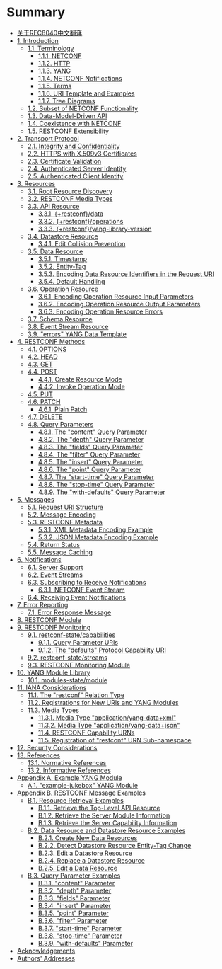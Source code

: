 # Summary

- [关于RFC8040中文翻译](README.md)
- [1. Introduction]()
    - [1.1. Terminology]()
        - [1.1.1. NETCONF]()
        - [1.1.2. HTTP]()
        - [1.1.3. YANG]()
        - [1.1.4. NETCONF Notifications]()
        - [1.1.5. Terms]()
        - [1.1.6. URI Template and Examples]()
        - [1.1.7. Tree Diagrams]()
   - [1.2. Subset of NETCONF Functionality]()
   - [1.3. Data-Model-Driven API]()
   - [1.4. Coexistence with NETCONF]()
   - [1.5. RESTCONF Extensibility]()
- [2. Transport Protocol]()
   - [2.1. Integrity and Confidentiality]()
   - [2.2. HTTPS with X.509v3 Certificates]()
   - [2.3. Certificate Validation]()
   - [2.4. Authenticated Server Identity]()
   - [2.5. Authenticated Client Identity]()
- [3. Resources]()
   - [3.1. Root Resource Discovery]()
   - [3.2. RESTCONF Media Types]()
   - [3.3. API Resource]()
        - [3.3.1. {+restconf}/data]()
        - [3.3.2. {+restconf}/operations]()
        - [3.3.3. {+restconf}/yang-library-version]()
   - [3.4. Datastore Resource]()
        - [3.4.1. Edit Collision Prevention]()
   - [3.5. Data Resource]()
        - [3.5.1. Timestamp]()
        - [3.5.2. Entity-Tag]()
        - [3.5.3. Encoding Data Resource Identifiers in the Request URI]()
        - [3.5.4. Default Handling]()
   - [3.6. Operation Resource]()
        - [3.6.1. Encoding Operation Resource Input Parameters]()
        - [3.6.2. Encoding Operation Resource Output Parameters]()
        - [3.6.3. Encoding Operation Resource Errors]()
   - [3.7. Schema Resource]()
   - [3.8. Event Stream Resource]()
   - [3.9. "errors" YANG Data Template]()
- [4. RESTCONF Methods]()
   - [4.1. OPTIONS]()
   - [4.2. HEAD]()
   - [4.3. GET]()
   - [4.4. POST]()
       - [4.4.1. Create Resource Mode]()
       - [4.4.2. Invoke Operation Mode]()
    - [4.5. PUT]()
    - [4.6. PATCH]()
       - [4.6.1. Plain Patch]()
    - [4.7. DELETE]()
    - [4.8. Query Parameters]()
        - [4.8.1. The "content" Query Parameter]()
        - [4.8.2. The "depth" Query Parameter]()
        - [4.8.3. The "fields" Query Parameter]()
        - [4.8.4. The "filter" Query Parameter]()
        - [4.8.5. The "insert" Query Parameter]()
        - [4.8.6. The "point" Query Parameter]()
        - [4.8.7. The "start-time" Query Parameter]()
        - [4.8.8. The "stop-time" Query Parameter]()
        - [4.8.9. The "with-defaults" Query Parameter]()
- [5. Messages]()
    - [5.1. Request URI Structure]()
    - [5.2. Message Encoding]()
    - [5.3. RESTCONF Metadata]()
        - [5.3.1. XML Metadata Encoding Example]()
        - [5.3.2. JSON Metadata Encoding Example]()
    - [5.4. Return Status]()
    - [5.5. Message Caching]()
- [6. Notifications]()
    - [6.1. Server Support]()
    - [6.2. Event Streams]()
    - [6.3. Subscribing to Receive Notifications]()
        - [6.3.1. NETCONF Event Stream]()
    - [6.4. Receiving Event Notifications]()
- [7. Error Reporting]()
    - [7.1. Error Response Message]()
- [8. RESTCONF Module]()
- [9. RESTCONF Monitoring]()
    - [9.1. restconf-state/capabilities]()
        - [9.1.1. Query Parameter URIs]()
        - [9.1.2. The "defaults" Protocol Capability URI]()
    - [9.2. restconf-state/streams]()
    - [9.3. RESTCONF Monitoring Module]()
- [10. YANG Module Library]()
    - [10.1. modules-state/module]()
- [11. IANA Considerations]()
    - [11.1. The "restconf" Relation Type]()
    - [11.2. Registrations for New URIs and YANG Modules]()
    - [11.3. Media Types]()
        - [11.3.1. Media Type "application/yang-data+xml"]()
        - [11.3.2. Media Type "application/yang-data+json"]()
        - [11.4. RESTCONF Capability URNs]()
        - [11.5. Registration of "restconf" URN Sub-namespace]()
- [12. Security Considerations]()
- [13. References]()
    - [13.1. Normative References]()
    - [13.2. Informative References]()
- [Appendix A. Example YANG Module]()
    - [A.1. "example-jukebox" YANG Module]()
- [Appendix B. RESTCONF Message Examples]()
    - [B.1. Resource Retrieval Examples]()
        - [B.1.1. Retrieve the Top-Level API Resource]()
        - [B.1.2. Retrieve the Server Module Information]()
        - [B.1.3. Retrieve the Server Capability Information]()
    - [B.2. Data Resource and Datastore Resource Examples]()
        - [B.2.1. Create New Data Resources]()
        - [B.2.2. Detect Datastore Resource Entity-Tag Change]()
        - [B.2.3. Edit a Datastore Resource]()
        - [B.2.4. Replace a Datastore Resource]()
        - [B.2.5. Edit a Data Resource]()
    - [B.3. Query Parameter Examples]()
        - [B.3.1. "content" Parameter]()
        - [B.3.2. "depth" Parameter]()
        - [B.3.3. "fields" Parameter]()
        - [B.3.4. "insert" Parameter]()
        - [B.3.5. "point" Parameter]()
        - [B.3.6. "filter" Parameter]()
        - [B.3.7. "start-time" Parameter]()
        - [B.3.8. "stop-time" Parameter]()
        - [B.3.9. "with-defaults" Parameter]()
- [Acknowledgements]()
- [Authors' Addresses]()
